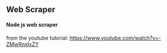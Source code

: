 ## Web Scraper

#### Node js web scraper

from the youtube tutorial:
https://www.youtube.com/watch?v=-ZMwRnxIxZY